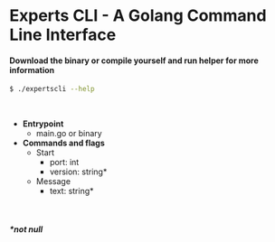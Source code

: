 # Experts CLI - A Golang Command Line Interface

#### Download the binary or compile yourself and run helper for more information
```bash
$ ./expertscli --help
```
<br/>

- <b>Entrypoint</b>
    - main.go or binary
- <b>Commands and flags</b>
    - Start
        - port: int
        - version: string*
    - Message
        - text: string*

<br/>
<h5>*not null</h5>
